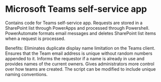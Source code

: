 # Microsoft Teams self-service app
Contains code for Teams self-service app. Requests are stored in a SharePoint list through PowerApps and processed through Powershell. PowerAutomate formats email messages and deletes SharePoint list items when a request is processed.

Benefits:
Eliminates duplicate display name limitation on the Teams client.
Ensures that the Team email address is unique without random numbers appended to it.
Informs the requestor if a name is already in use and provides names of the current owners.
Gives administrators more control over how teams are created. The script can be modified to include unique naming conventions.
